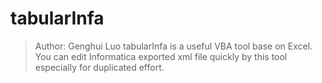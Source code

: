 # tabularInfa
> Author: Genghui Luo
> tabularInfa is a useful VBA tool base on Excel.
> You can edit Informatica exported xml file quickly by this tool especially for duplicated effort.
